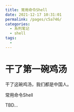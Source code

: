 ```yaml
---
title: 常用命令Shell
date: 2021-12-17 10:31:01
permalink: /pages/c5a746/
categories:
  - 系列笔记
  - shell
tags:
  - 
---
```

# 干了第一碗鸡汤

干了这碗鸡汤，我们都是中国人。

常用命令Shell

TBD...

